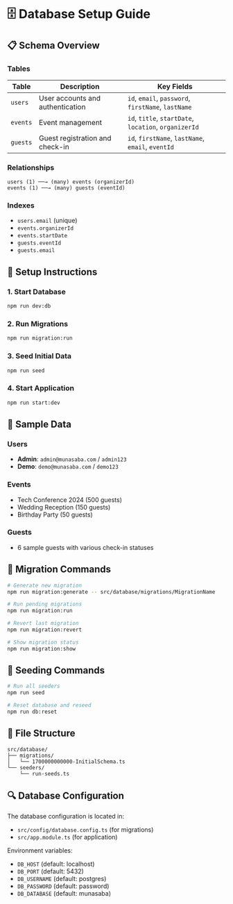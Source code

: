 # 🗄️ Database Setup Guide

## 📋 Schema Overview

### Tables

| Table  | Description | Key Fields |
|--------|-------------|------------|
| `users` | User accounts and authentication | `id`, `email`, `password`, `firstName`, `lastName` |
| `events` | Event management | `id`, `title`, `startDate`, `location`, `organizerId` |
| `guests` | Guest registration and check-in | `id`, `firstName`, `lastName`, `email`, `eventId` |

### Relationships

```
users (1) ──→ (many) events (organizerId)
events (1) ──→ (many) guests (eventId)
```

### Indexes

- `users.email` (unique)
- `events.organizerId`
- `events.startDate`
- `guests.eventId`
- `guests.email`

## 🚀 Setup Instructions

### 1. Start Database
```bash
npm run dev:db
```

### 2. Run Migrations
```bash
npm run migration:run
```

### 3. Seed Initial Data
```bash
npm run seed
```

### 4. Start Application
```bash
npm run start:dev
```

## 🌱 Sample Data

### Users
- **Admin**: `admin@munasaba.com` / `admin123`
- **Demo**: `demo@munasaba.com` / `demo123`

### Events
- Tech Conference 2024 (500 guests)
- Wedding Reception (150 guests)
- Birthday Party (50 guests)

### Guests
- 6 sample guests with various check-in statuses

## 🔧 Migration Commands

```bash
# Generate new migration
npm run migration:generate -- src/database/migrations/MigrationName

# Run pending migrations
npm run migration:run

# Revert last migration
npm run migration:revert

# Show migration status
npm run migration:show
```

## 🌱 Seeding Commands

```bash
# Run all seeders
npm run seed

# Reset database and reseed
npm run db:reset
```

## 📁 File Structure

```
src/database/
├── migrations/
│   └── 1700000000000-InitialSchema.ts
└── seeders/
    └── run-seeds.ts
```

## 🔍 Database Configuration

The database configuration is located in:
- `src/config/database.config.ts` (for migrations)
- `src/app.module.ts` (for application)

Environment variables:
- `DB_HOST` (default: localhost)
- `DB_PORT` (default: 5432)
- `DB_USERNAME` (default: postgres)
- `DB_PASSWORD` (default: password)
- `DB_DATABASE` (default: munasaba)
